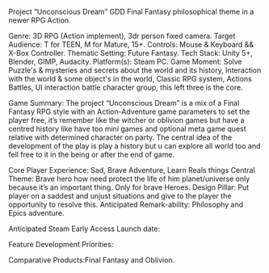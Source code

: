 Project “Unconscious Dream” GDD
Final Fantasy philosophical theme in a newer RPG Action.

Genre: 3D RPG (Action implement), 3dr person fixed camera. 
Target Audience: T for TEEN, M for Mature, 15+.
Controls: Mouse & Keyboard && X-Box Controller.
Thematic Setting: Future Fantasy.
Tech Stack: Unity 5+, Blender, GIMP, Audacity.
Platform(s): Steam PC.
Game Moment: Solve Puzzle's & mysteries and secrets about the world and its history, Interaction with the world & some object's in the world, Classic RPG system, Actions Battles, UI interaction battle character group, this left three is the core.

Game Summary: The project “Unconscious Dream” is a mix of a Final Fantasy RPG style with an Action-Adventure game parameters to set the player free, it’s remember like the witcher or oblivion games but have a centred history like have too mini games and optional meta game quest relative with determined character on party. The central idea of the development of the play is play a history but u can explore all world too and fell free to it in the being or after the end of game.

Core Player Experience: Sad, Brave Adventure, Learn Reals things
Central Theme: Brave hero how need protect the life of him planet/universe only because it’s an important thing. Only for brave Heroes.
Design Pillar: Put player on a saddest and unjust situations and give to the player the opportunity to resolve this.
Anticipated Remark-ability: Philosophy and Epics adventure.

Anticipated Steam Early Access Launch date: 

Feature Development Priorities:


Comparative Products:Final Fantasy and Oblivion.
